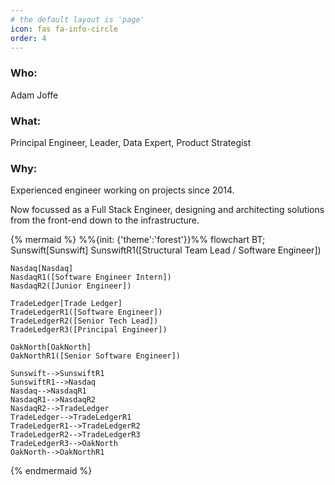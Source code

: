 ```yaml
---
# the default layout is 'page'
icon: fas fa-info-circle
order: 4
---
```


### Who:
Adam Joffe

### What:
Principal Engineer, Leader, Data Expert, Product Strategist 

### Why:

Experienced engineer working on projects since 2014.

Now focussed as a Full Stack Engineer, designing and architecting solutions from the front-end down to the infrastructure.


{% mermaid %}
%%{init: {'theme':'forest'}}%%
flowchart BT;
    Sunswift[Sunswift]
    SunswiftR1([Structural Team Lead / Software Engineer])

    Nasdaq[Nasdaq]
    NasdaqR1([Software Engineer Intern])
    NasdaqR2([Junior Engineer])

    TradeLedger[Trade Ledger]
    TradeLedgerR1([Software Engineer])
    TradeLedgerR2([Senior Tech Lead])
    TradeLedgerR3([Principal Engineer])

    OakNorth[OakNorth]
    OakNorthR1([Senior Software Engineer])

    Sunswift-->SunswiftR1
    SunswiftR1-->Nasdaq
    Nasdaq-->NasdaqR1
    NasdaqR1-->NasdaqR2
    NasdaqR2-->TradeLedger
    TradeLedger-->TradeLedgerR1
    TradeLedgerR1-->TradeLedgerR2
    TradeLedgerR2-->TradeLedgerR3
    TradeLedgerR3-->OakNorth
    OakNorth-->OakNorthR1
{% endmermaid %}
